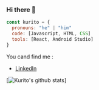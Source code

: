 ### Hi there 👋

```js
const kurito = {
  pronouns: "he" | "him"
  code: [Javascript, HTML, CSS]
  tools: [React, Android Studio]
}
```

You cand find me :
- [LinkedIn](https://www.linkedin.com/in/ronaldotunquecahui/)

[![Kurito's github stats](https://github-raedme-stats.vercel.app/api?userna=SfrRonaldo)]

<!--
**SfrRonaldo/SfrRonaldo** is a ✨ _special_ ✨ repository because its `README.md` (this file) appears on your GitHub profile.

Here are some ideas to get you started:

- 🔭 I’m currently working on ...
- 🌱 I’m currently learning ...
- 👯 I’m looking to collaborate on ...
- 🤔 I’m looking for help with ...
- 💬 Ask me about ...
- 📫 How to reach me: ...
- 😄 Pronouns: ...
- ⚡ Fun fact: ...
-->
